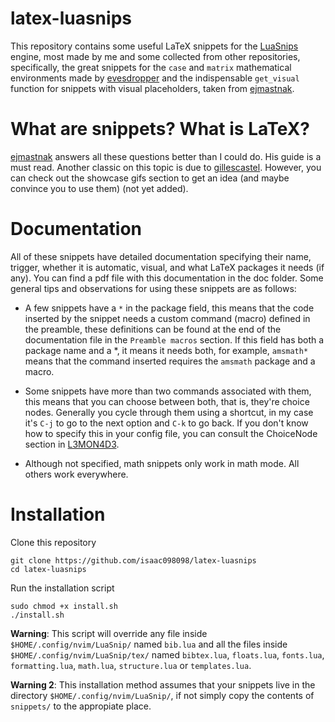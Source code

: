 # latex-luasnips

This repository contains some useful LaTeX snippets for the [LuaSnips](https://github.com/L3MON4D3/LuaSnip) engine, most made by me and some collected from other repositories, specifically, the great snippets for the `case` and `matrix` mathematical environments made by [evesdropper](https://github.com/evesdropper/luasnip-latex-snippets.nvim) and the indispensable `get_visual` function for snippets with visual placeholders, taken from [ejmastnak](https://ejmastnak.com/tutorials/vim-latex/luasnip/).

# What are snippets? What is LaTeX?

[ejmastnak](https://ejmastnak.com/tutorials/vim-latex/intro/) answers all these questions better than I could do. His guide is a must read. Another classic on this topic is due to [gillescastel](https://castel.dev/post/lecture-notes-1/). However, you can check out the showcase gifs section to get an idea (and maybe convince you to use them) (not yet added).

# Documentation

All of these snippets have detailed documentation specifying their name, trigger, whether it is automatic, visual, and what LaTeX packages it needs (if any). You can find a pdf file with this documentation in the doc folder. Some general tips and observations for using these snippets are as follows:

- A few snippets have a `*` in the package field, this means that the code inserted by the snippet needs a custom command (macro) defined in the preamble, these definitions can be found at the end of the documentation file in the `Preamble macros` section. If this field has both a package name and a *, it means it needs both, for example, `amsmath*` means that the command inserted requires the `amsmath` package and a macro.

- Some snippets have more than two commands associated with them, this means that you can choose between both, that is, they're choice nodes. Generally you cycle through them using a shortcut, in my case it's `C-j` to go to the next option and `C-k` to go back. If you don't know how to specify this in your config file, you can consult the ChoiceNode section in [L3MON4D3](https://github.com/L3MON4D3/LuaSnip/blob/master/DOC.md).

- Although not specified, math snippets only work in math mode. All others work everywhere.

# Installation

Clone this repository

```
git clone https://github.com/isaac098098/latex-luasnips
cd latex-luasnips
```

Run the installation script
```
sudo chmod +x install.sh
./install.sh
```
**Warning**: This script will override any file inside `$HOME/.config/nvim/LuaSnip/` named `bib.lua` and all the files inside `$HOME/.config/nvim/LuaSnip/tex/` named `bibtex.lua`, `floats.lua`, `fonts.lua`, `formatting.lua`, `math.lua`, `structure.lua` or `templates.lua`.

**Warning 2**: This installation method assumes that your snippets live in the directory `$HOME/.config/nvim/LuaSnip/`, if not simply copy the contents of `snippets/` to the appropiate place.
